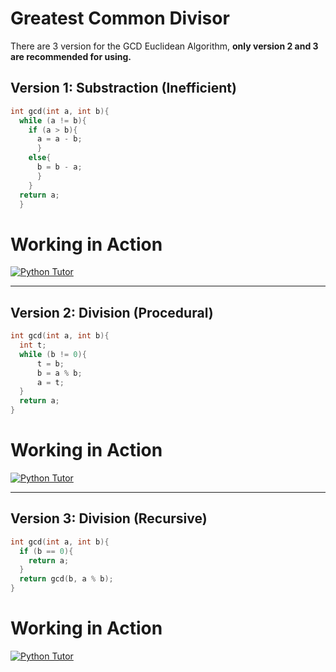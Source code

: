 # Greatest Common Divisor
There are 3 version for the GCD Euclidean Algorithm, **only version 2 and 3 are recommended for using.**

## Version 1: Substraction (Inefficient)
```c
int gcd(int a, int b){
  while (a != b){
    if (a > b){
      a = a - b;
      }
    else{
      b = b - a;
      }
    }
  return a;
  }
```
# Working in Action
[![Python Tutor](http://www.uadnan.com/wp-content/uploads/2014/10/PythonTutor-Logo-310x150.png)](https://goo.gl/5Oy8W9)

***

## Version 2: Division (Procedural)
```c
int gcd(int a, int b){
  int t;
  while (b != 0){
      t = b;
      b = a % b;
      a = t;
  }
  return a;
}
```
# Working in Action
[![Python Tutor](http://www.uadnan.com/wp-content/uploads/2014/10/PythonTutor-Logo-310x150.png)](https://goo.gl/7L3Fdh)

***

## Version 3: Division (Recursive)
```c
int gcd(int a, int b){
  if (b == 0){
    return a;
  }
  return gcd(b, a % b);
}
```
# Working in Action
[![Python Tutor](http://www.uadnan.com/wp-content/uploads/2014/10/PythonTutor-Logo-310x150.png)](https://goo.gl/0imL1w)